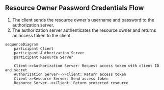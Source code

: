 
## Resource Owner Password Credentials Flow

1.  The client sends the resource owner's username and password to the authorization server.
2.  The authorization server authenticates the resource owner and returns an access token to the client.

```mermaid
sequenceDiagram
    participant Client
    participant Authorization Server
    participant Resource Server

    Client->>Authorization Server: Request access token with client ID and secret
    Authorization Server-->>Client: Return access token
    Client->>Resource Server: Send access token
    Resource Server-->>Client: Return protected resource
```